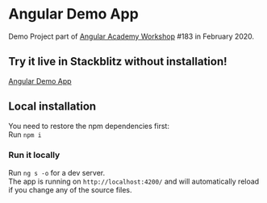# Angular Demo App

Demo Project part of <a href="https://angular.ac" target="_blank">Angular Academy Workshop</a> #183 in February 2020.

## Try it live in Stackblitz without installation!

<a href="https://stackblitz.com/github/ldex/Angular-Academy-183" target="_blank">Angular Demo App</a>

## Local installation

You need to restore the npm dependencies first:  
Run `npm i`

### Run it locally

Run `ng s -o` for a dev server.  
The app is running on `http://localhost:4200/` and will automatically reload if you change any of the source files.
